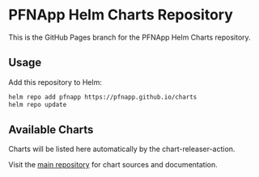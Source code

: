 # PFNApp Helm Charts Repository

This is the GitHub Pages branch for the PFNApp Helm Charts repository.

## Usage

Add this repository to Helm:

```bash
helm repo add pfnapp https://pfnapp.github.io/charts
helm repo update
```

## Available Charts

Charts will be listed here automatically by the chart-releaser-action.

Visit the [main repository](https://github.com/pfnapp/charts) for chart sources and documentation.
